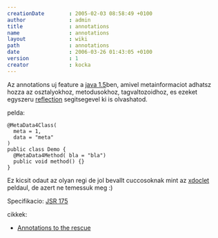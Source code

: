 ```yaml
---
creationDate        : 2005-02-03 08:58:49 +0100 
author              : admin 
title               : annotations 
name                : annotations 
layout              : wiki 
path                : annotations 
date                : 2006-03-26 01:43:05 +0100 
version             : 1 
creator             : kocka 
---
```

Az annotations uj feature a [java 1.5](java%201.5.html)ben, amivel metainformaciot adhatsz hozza az osztalyokhoz, metodusokhoz, tagvaltozoidhoz, es ezeket egyszeru [reflection](reflection.html) segitsegevel ki is olvashatod.

pelda:
```
@MetaData4Class(
  meta = 1,
  data = "meta"
)
public class Demo {
  @MetaData4Method( bla = "bla")
  public void method() {}
}

```

Ez kicsit odaut az olyan regi de jol bevallt cuccosoknak mint az [xdoclet](XDoclet.html) peldaul, de azert ne temessuk meg :)

Specifikacio: [JSR 175](http://www.jcp.org/en/jsr/detail?id=175)

cikkek:

*   [ Annotations to the rescue](http://www.javaworld.com/javaworld/jw-08-2005/jw-0801-annotations_p.html)
